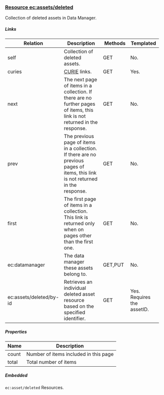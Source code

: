 ### [Resource ec:assets/deleted](id:assets-deleted)
Collection of deleted assets in Data Manager.

##### Links
| Relation     | Description     | Methods     | Templated     |
|--------------|-----------------|-------------|---------------|
|self          |Collection of deleted assets.|GET|No.          |
|curies        |[CURIE](http://www.w3.org/TR/curie/) links. | GET | Yes.|
|next          |The next page of items in a collection. If there are no further pages of items, this link is not returned in the response.|GET|No.|
|prev          |The previous page of items in a collection. If there are no previous pages of items, this link is not returned in the response.|GET|No.|
|first|The first page of items in a collection. This link is returned only when on pages other than the first one.|GET|No.
|ec:datamanager|The data manager these assets belong to.|GET,PUT|No.|
|ec:assets/deleted/by-id |Retrieves an individual deleted asset resource based on the specified identifier. |GET|Yes. Requires the assetID.


##### Properties
| Name         | Description     |
|--------------|-----------------|
|count         |Number of items included in this page|
|total         |Total number of items |

##### Embedded
`ec:asset/deleted` Resources.